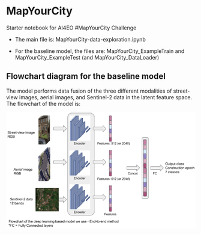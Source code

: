 # MapYourCity
Starter notebook for AI4EO #MapYourCity Challenge

 - The main file is: MapYourCity-data-exploration.ipynb

 - For the baseline model, the files are: MapYourCity_ExampleTrain and MapYourCity_ExampleTest (and MapYourCity_DataLoader)

## Flowchart diagram for the baseline model

The model performs data fusion of the three different modalities of street-view images, aerial images, and Sentinel-2 data in the latent feature space. The flowchart of the model is:

![plot](./Figures/DiagramFlowchart.png)

